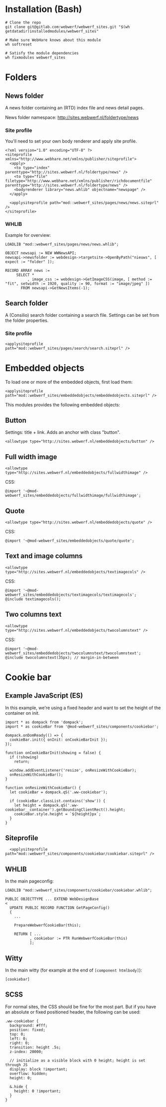 # Installation (Bash)

```
# Clone the repo
git clone git@gitlab.com:webwerf/webwerf_sites.git "$(wh getdatadir)installedmodules/webwerf_sites"

# Make sure WebHare knows about this module
wh softreset

# Satisfy the module dependencies
wh fixmodules webwerf_sites
```

# Folders

## News folder

A news folder containing an (RTD) index file and news detail pages.

News folder namespace: http://sites.webwerf.nl/foldertype/news

### Site profile

You'll need to set your own body renderer and apply site profile.

```
<?xml version="1.0" encoding="UTF-8" ?>
<siteprofile xmlns="http://www.webhare.net/xmlns/publisher/siteprofile">
  <apply>
    <to type="index" parenttype="http://sites.webwerf.nl/foldertype/news" />
    <to type="file" filetype="http://www.webhare.net/xmlns/publisher/richdocumentfile" parenttype="http://sites.webwerf.nl/foldertype/news" />
    <bodyrenderer library="news.whlib" objectname="newspage" />
  </apply>

  <applysiteprofile path="mod::webwerf_sites/pages/news/news.siteprl" />
</siteprofile>
```

### WHLIB

Example for overview:

```
LOADLIB "mod::webwerf_sites/pages/news/news.whlib";

OBJECT newsapi := NEW WWNewsAPI;
newsapi->newsfolder := webdesign->targetsite->OpenByPath("nieuws", [ expect := "folder" ]);

RECORD ARRAY news :=
     SELECT *
          , image_css := webdesign->GetImageCSS(image, [ method := "fit", setwidth := 1920, quality := 90, format := "image/jpeg" ])
       FROM newsapi->GetNewsItems(-1);
```

## Search folder

A (Consilio) search folder containing a search file. Settings can be set from the folder properties.

### Site profile

```
<applysiteprofile path="mod::webwerf_sites/pages/search/search.siteprl" />
```

# Embedded objects

To load one or more of the embedded objects, first load them:

```
<applysiteprofile path="mod::webwerf_sites/embeddedobjects/embeddedobjects.siteprl" />
```

This modules provides the following embedded objects:

## Button

Settings: title + link. Adds an anchor with class "button".

```
<allowtype type="http://sites.webwerf.nl/embeddedobjects/button" />

```

## Full width image

```
<allowtype type="http://sites.webwerf.nl/embeddedobjects/fullwidthimage" />
```

CSS:

```
@import '~@mod-webwerf_sites/embeddedobjects/fullwidthimage/fullwidthimage';
```

## Quote
```
<allowtype type="http://sites.webwerf.nl/embeddedobjects/quote" />
```

CSS:

```
@import '~@mod-webwerf_sites/embeddedobjects/quote/quote';
```

## Text and image columns
```
<allowtype type="http://sites.webwerf.nl/embeddedobjects/textimagecols" />
```

CSS:

```
@import '~@mod-webwerf_sites/embeddedobjects/textimagecols/textimagecols';
@include textimagecols();
```

## Two columns text
```
<allowtype type="http://sites.webwerf.nl/embeddedobjects/twocolumnstext" />
```

CSS:

```
@import '~@mod-webwerf_sites/embeddedobjects/twocolumnstext/twocolumnstext';
@include twocolumnstext(35px); // margin-in-between
```

# Cookie bar

## Example JavaScript (ES)

In this example, we're using a fixed header and want to set the height of the container on init.


```
import * as dompack from 'dompack';
import * as cookieBar from '@mod-webwerf_sites/components/cookiebar';

dompack.onDomReady(() => {
  cookieBar.init({ onInit: onCookieBarInit });
});

function onCookieBarInit(showing = false) {
  if (!showing)
    return;

  window.addEventListener('resize', onResizeWithCookieBar);
  onResizeWithCookieBar();
}

function onResizeWithCookieBar() {
  let cookieBar = dompack.qS('.ww-cookiebar');

  if (cookieBar.classList.contains('show')) {
    let height = dompack.qS('.ww-cookiebar__container').getBoundingClientRect().height;
    cookieBar.style.height = `${height}px`;
  }
}
```

## Siteprofile

```
  <applysiteprofile path="mod::webwerf_sites/components/cookiebar/cookiebar.siteprl" />
```

## WHLIB

In the main pageconfig:

```
LOADLIB "mod::webwerf_sites/components/cookiebar/cookiebar.whlib";

PUBLIC OBJECTTYPE ... EXTEND WebDesignBase
<
  UPDATE PUBLIC RECORD FUNCTION GetPageConfig()
  {
    ...

    PrepareWebwerfCookieBar(this);

    RETURN [ ...
           , cookiebar := PTR RunWebwerfCookieBar(this)
           ];
```

## Witty

In the main witty (for example at the end of `[component htmlbody]`):

```
[cookiebar]
```

## SCSS

For normal sites, the CSS should be fine for the most part. But if you have an absolute or fixed positioned header, the following can be used:

```
.ww-cookiebar {
  background: #fff;
  position: fixed;
  top: 0;
  left: 0;
  right: 0;
  transition: height .5s;
  z-index: 20000;

  // initialize as a visible block with 0 height; height is set through JS
  display: block !important;
  overflow: hidden;
  height: 0;

  &.hide {
    height: 0 !important;
  }
}
```
